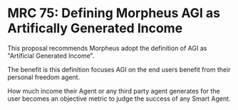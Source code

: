 # MRC 75: Defining Morpheus AGI as Artifically Generated Income

This proposal recommends Morpheus adopt the definition of AGI as "Artificial Generated Income".

The benefit is this definition focuses AGI on the end users benefit from their personal freedom agent.

How much income their Agent or any third party agent generates for the user becomes an objective metric to judge the success of any Smart Agent.
